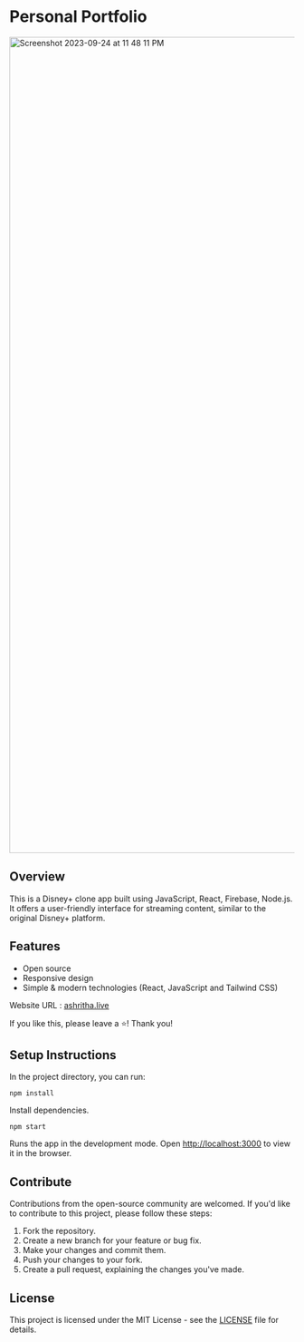 # Personal Portfolio

<img width="1440" alt="Screenshot 2023-09-24 at 11 48 11 PM" src="https://github.com/AshrithaB/ashritha/assets/47385051/f7850375-2cfc-436b-880c-0c3da6578bae">

## Overview

This is a Disney+ clone app built using JavaScript, React, Firebase, Node.js. It offers a user-friendly interface for streaming content, similar to the original Disney+ platform.

## Features

* Open source
* Responsive design
* Simple & modern technologies (React, JavaScript and Tailwind CSS)

Website URL : [ashritha.live](https://ashritha.live/)

If you like this, please leave a ⭐! Thank you!

## Setup Instructions

In the project directory, you can run:

```
npm install
```

Install dependencies.

```
npm start
```

Runs the app in the development mode. Open [http://localhost:3000](http://localhost:3000) to view it in the browser.

## Contribute

Contributions from the open-source community are welcomed. If you'd like to contribute to this project, please follow these steps:

1. Fork the repository.
2. Create a new branch for your feature or bug fix.
3. Make your changes and commit them.
4. Push your changes to your fork.
5. Create a pull request, explaining the changes you've made.

## License

This project is licensed under the MIT License - see the [LICENSE](LICENSE) file for details.
